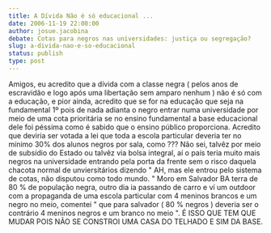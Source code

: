 ```yaml
---
title: A Dívida Não é só educacional ...
date: 2006-11-19 22:00:00
author: josue.jacobina
debate: Cotas para negros nas universidades: justiça ou segregação? 
slug: a-divida-nao-e-so-educacional
status: publish 
type: post
---
```


Amigos, eu acredito que a dívida com a classe negra ( pelos anos de escravidão e logo após uma libertação sem amparo nenhum ) não é só com a educação, e pior ainda, acredito que se for na educação que seja na fundamental 1º pois de nada adianta o negro entrar numa universidade por meio de uma cota prioritária se no ensino fundamental a base educacional dele foi péssima como é sabido que o ensino público proporciona. Acredito que deviria ser votada a lei que toda a escola particular deveria ter no mínimo 30% dos alunos negros por sala, como ??? Não sei, talvêz por meio de subsídio do Estado ou talvêz via bolsa integral, aí o país teria muito mais negros na universidade entrando pela porta da frente sem o risco daquela chacota normal de unviersitários dizendo " AH, mas ele entrou pelo sistema de cotas, não disputou como todo mundo. " Moro em Salvador BA terra de 80 % de população negra, outro dia ia passando de carro e ví um outdoor com a propaganda de uma escola particular com 4 meninos brancos e um negro no meio, comentei " que para salvador ( 80 % negros ) deveria ser o contrário 4 meninos negros e um branco no meio ". É ISSO QUE TEM QUE MUDAR POIS NÃO SE CONSTROI UMA CASA DO TELHADO E SIM DA BASE.
